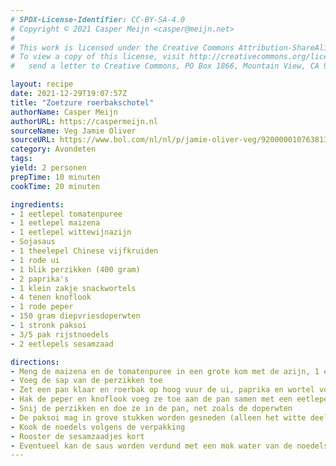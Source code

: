 ```yaml
---
# SPDX-License-Identifier: CC-BY-SA-4.0
# Copyright © 2021 Casper Meijn <casper@meijn.net>
# 
# This work is licensed under the Creative Commons Attribution-ShareAlike 4.0 International License. 
# To view a copy of this license, visit http://creativecommons.org/licenses/by-sa/4.0/ or 
#   send a letter to Creative Commons, PO Box 1866, Mountain View, CA 94042, USA.

layout: recipe
date: 2021-12-29T19:07:57Z
title: "Zoetzure roerbakschotel"
authorName: Casper Meijn
authorURL: https://caspermeijn.nl
sourceName: Veg Jamie Oliver
sourceURL: https://www.bol.com/nl/nl/p/jamie-oliver-veg/9200000107638139/?Referrer=ADVNLGOO002008J-KWRT7ORGN7GUY-565596392764&gclid=EAIaIQobChMIwOjYpduJ9QIVhf93Ch0RZQYFEAAYASAAEgKxs_D_BwE
category: Avondeten
tags:
yield: 2 personen
prepTime: 10 minuten
cookTime: 20 minuten

ingredients:
- 1 eetlepel tomatenpuree
- 1 eetlepel maizena
- 1 eetlepel wittewijnazijn
- Sojasaus
- 1 theelepel Chinese vijfkruiden
- 1 rode ui
- 1 blik perzikken (400 gram)
- 2 paprika's
- 1 klein zakje snackwortels
- 4 tenen knoflook
- 1 rode peper
- 150 gram diepvriesdoperwten
- 1 stronk paksoi
- 3/5 pak rijstnoedels
- 2 eetlepels sesamzaad

directions:
- Meng de maizena en de tomatenpuree in een grote kom met de azijn, 1 eetlepel sojasaus en de vijfkruidenpoeder
- Voeg de sap van de perzikken toe
- Zet een pan klaar en roerbak op hoog vuur de ui, paprika en wortel voor 5 minuten. De pan hoort droog te zijn
- Hak de peper en knoflook voeg ze toe aan de pan samen met een eetlepel olie. Bak dit twee minuten en roer de saus er door
- Snij de perzikken en doe ze in de pan, net zoals de doperwten
- De paksoi mag in grove stukken worden gesneden (alleen het witte deel gebruiken) en voeg dit ook toe aan de pan
- Kook de noedels volgens de verpakking
- Rooster de sesamzaadjes kort
- Eventueel kan de saus worden verdund met een mok water van de noedels
---
```

